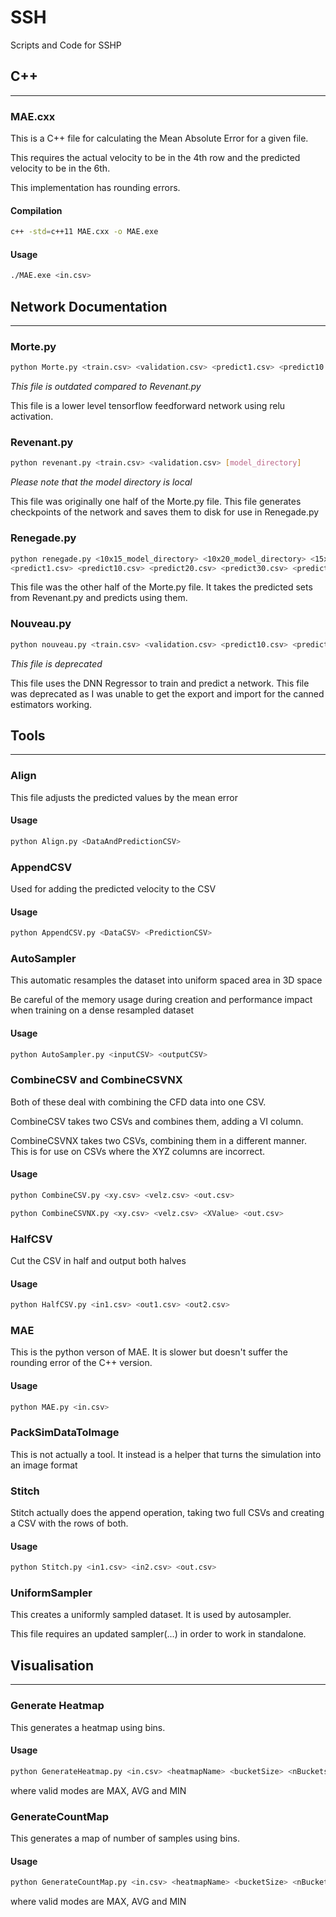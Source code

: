 # SSH
Scripts and Code for SSHP

## C++
---

### MAE.cxx
This is a C++ file for calculating the Mean Absolute Error for a given file.

This requires the actual velocity to be in the 4th row and the predicted velocity to be in the 6th.

This implementation has rounding errors.

#### Compilation
```bash
c++ -std=c++11 MAE.cxx -o MAE.exe
```

#### Usage
```bash
./MAE.exe <in.csv>
```

## Network Documentation
---

### Morte.py
```bash
python Morte.py <train.csv> <validation.csv> <predict1.csv> <predict10.csv> <predict20.csv> <predict30.csv> <predict40.csv> <predict50.csv> <predict60.csv> <predict66.csv>
```
*This file is outdated compared to Revenant.py*

This file is a lower level tensorflow feedforward network using relu activation.

### Revenant.py
```bash
python revenant.py <train.csv> <validation.csv> [model_directory]
```

*Please note that the model directory is local*

This file was originally one half of the Morte.py file. This file generates checkpoints of the network and saves them to disk for use in Renegade.py

### Renegade.py
```bash
python renegade.py <10x15_model_directory> <10x20_model_directory> <15x20_model_directory>
<predict1.csv> <predict10.csv> <predict20.csv> <predict30.csv> <predict40.csv> <predict50.csv> <predict60.csv> <predict66.csv>
```

This file was the other half of the Morte.py file. It takes the predicted sets from Revenant.py and predicts using them.

### Nouveau.py
```bash
python nouveau.py <train.csv> <validation.csv> <predict10.csv> <predict20.csv> <predict30.csv> <predict40.csv> <predict50.csv> <predict60.csv> <predict66.csv>
```

*This file is deprecated*

This file uses the DNN Regressor to train and predict a network. This file was deprecated as I was unable to get the export and import for the canned estimators working.


## Tools
---

### Align
This file adjusts the predicted values by the mean error

#### Usage
```bash
python Align.py <DataAndPredictionCSV>
```

### AppendCSV
Used for adding the predicted velocity to the CSV

#### Usage
```bash
python AppendCSV.py <DataCSV> <PredictionCSV>
```

### AutoSampler
This automatic resamples the dataset into uniform spaced area in 3D space

Be careful of the memory usage during creation and performance impact when training on a dense resampled dataset

#### Usage
```bash
python AutoSampler.py <inputCSV> <outputCSV>
```

### CombineCSV and CombineCSVNX
Both of these deal with combining the CFD data into one CSV.

CombineCSV takes two CSVs and combines them, adding a VI column.

CombineCSVNX takes two CSVs, combining them in a different manner. This is for use on CSVs where the XYZ columns are incorrect.

#### Usage
```bash
python CombineCSV.py <xy.csv> <velz.csv> <out.csv>
```
```bash
python CombineCSVNX.py <xy.csv> <velz.csv> <XValue> <out.csv>
```

### HalfCSV
Cut the CSV in half and output both halves

#### Usage
```bash
python HalfCSV.py <in1.csv> <out1.csv> <out2.csv>
```

### MAE
This is the python verson of MAE. It is slower but doesn't suffer the rounding error of the C++ version.

#### Usage
```bash
python MAE.py <in.csv>
```

### PackSimDataToImage
This is not actually a tool. It instead is a helper that turns the simulation into an image format


### Stitch
Stitch actually does the append operation, taking two full CSVs and creating a CSV with the rows of both. 

#### Usage
```bash
python Stitch.py <in1.csv> <in2.csv> <out.csv>
```

### UniformSampler
This creates a uniformly sampled dataset. It is used by autosampler.

This file requires an updated sampler(...) in order to work in standalone.


## Visualisation
---

### Generate Heatmap
This generates a heatmap using bins.

#### Usage
```bash
python GenerateHeatmap.py <in.csv> <heatmapName> <bucketSize> <nBucketsX> <nBucketsY> <mode>
```
where valid modes are MAX, AVG and MIN

### GenerateCountMap
This generates a map of number of samples using bins.

#### Usage
```bash
python GenerateCountMap.py <in.csv> <heatmapName> <bucketSize> <nBucketsX> <nBucketsY> <mode>
```
where valid modes are MAX, AVG and MIN